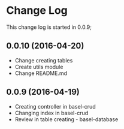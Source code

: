 # Change Log
This change log is started in 0.0.9;

## 0.0.10 (2016-04-20)
- Change creating tables
- Create utils module
- Change README.md

## 0.0.9 (2016-04-19)
- Creating controller in basel-crud
- Changing index in basel-crud
- Review in table creating - basel-database
